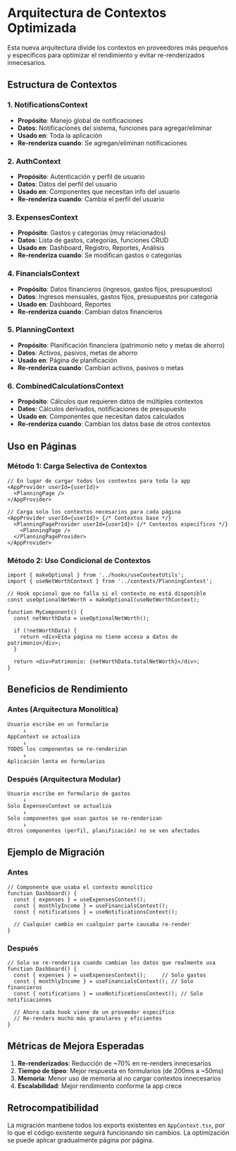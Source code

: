 # Arquitectura de Contextos Optimizada

Esta nueva arquitectura divide los contextos en proveedores más pequeños y específicos para optimizar el rendimiento y evitar re-renderizados innecesarios.

## Estructura de Contextos

### 1. NotificationsContext
- **Propósito**: Manejo global de notificaciones
- **Datos**: Notificaciones del sistema, funciones para agregar/eliminar
- **Usado en**: Toda la aplicación
- **Re-renderiza cuando**: Se agregan/eliminan notificaciones

### 2. AuthContext
- **Propósito**: Autenticación y perfil de usuario
- **Datos**: Datos del perfil del usuario
- **Usado en**: Componentes que necesitan info del usuario
- **Re-renderiza cuando**: Cambia el perfil del usuario

### 3. ExpensesContext
- **Propósito**: Gastos y categorías (muy relacionados)
- **Datos**: Lista de gastos, categorías, funciones CRUD
- **Usado en**: Dashboard, Registro, Reportes, Análisis
- **Re-renderiza cuando**: Se modifican gastos o categorías

### 4. FinancialsContext
- **Propósito**: Datos financieros (ingresos, gastos fijos, presupuestos)
- **Datos**: Ingresos mensuales, gastos fijos, presupuestos por categoría
- **Usado en**: Dashboard, Reportes
- **Re-renderiza cuando**: Cambian datos financieros

### 5. PlanningContext
- **Propósito**: Planificación financiera (patrimonio neto y metas de ahorro)
- **Datos**: Activos, pasivos, metas de ahorro
- **Usado en**: Página de planificación
- **Re-renderiza cuando**: Cambian activos, pasivos o metas

### 6. CombinedCalculationsContext
- **Propósito**: Cálculos que requieren datos de múltiples contextos
- **Datos**: Cálculos derivados, notificaciones de presupuesto
- **Usado en**: Componentes que necesitan datos calculados
- **Re-renderiza cuando**: Cambian los datos base de otros contextos

## Uso en Páginas

### Método 1: Carga Selectiva de Contextos
```tsx
// En lugar de cargar todos los contextos para toda la app
<AppProvider userId={userId}>
  <PlanningPage />
</AppProvider>

// Carga solo los contextos necesarios para cada página
<AppProvider userId={userId}> {/* Contextos base */}
  <PlanningPageProvider userId={userId}> {/* Contextos específicos */}
    <PlanningPage />
  </PlanningPageProvider>
</AppProvider>
```

### Método 2: Uso Condicional de Contextos
```tsx
import { makeOptional } from '../hooks/useContextUtils';
import { useNetWorthContext } from '../contexts/PlanningContext';

// Hook opcional que no falla si el contexto no está disponible
const useOptionalNetWorth = makeOptional(useNetWorthContext);

function MyComponent() {
  const netWorthData = useOptionalNetWorth();
  
  if (!netWorthData) {
    return <div>Esta página no tiene acceso a datos de patrimonio</div>;
  }
  
  return <div>Patrimonio: {netWorthData.totalNetWorth}</div>;
}
```

## Beneficios de Rendimiento

### Antes (Arquitectura Monolítica)
```
Usuario escribe en un formulario
     ↓
AppContext se actualiza
     ↓
TODOS los componentes se re-renderizan
     ↓
Aplicación lenta en formularios
```

### Después (Arquitectura Modular)
```
Usuario escribe en formulario de gastos
     ↓
Solo ExpensesContext se actualiza
     ↓
Solo componentes que usan gastos se re-renderizan
     ↓
Otros componentes (perfil, planificación) no se ven afectados
```

## Ejemplo de Migración

### Antes
```tsx
// Componente que usaba el contexto monolítico
function Dashboard() {
  const { expenses } = useExpensesContext();
  const { monthlyIncome } = useFinancialsContext();
  const { notifications } = useNotificationsContext();
  
  // Cualquier cambio en cualquier parte causaba re-render
}
```

### Después
```tsx
// Solo se re-renderiza cuando cambian los datos que realmente usa
function Dashboard() {
  const { expenses } = useExpensesContext();     // Solo gastos
  const { monthlyIncome } = useFinancialsContext(); // Solo financieros
  const { notifications } = useNotificationsContext(); // Solo notificaciones
  
  // Ahora cada hook viene de un proveedor específico
  // Re-renders mucho más granulares y eficientes
}
```

## Métricas de Mejora Esperadas

1. **Re-renderizados**: Reducción de ~70% en re-renders innecesarios
2. **Tiempo de tipeo**: Mejor respuesta en formularios (de 200ms a ~50ms)
3. **Memoria**: Menor uso de memoria al no cargar contextos innecesarios
4. **Escalabilidad**: Mejor rendimiento conforme la app crece

## Retrocompatibilidad

La migración mantiene todos los exports existentes en `AppContext.tsx`, por lo que el código existente seguirá funcionando sin cambios. La optimización se puede aplicar gradualmente página por página.
